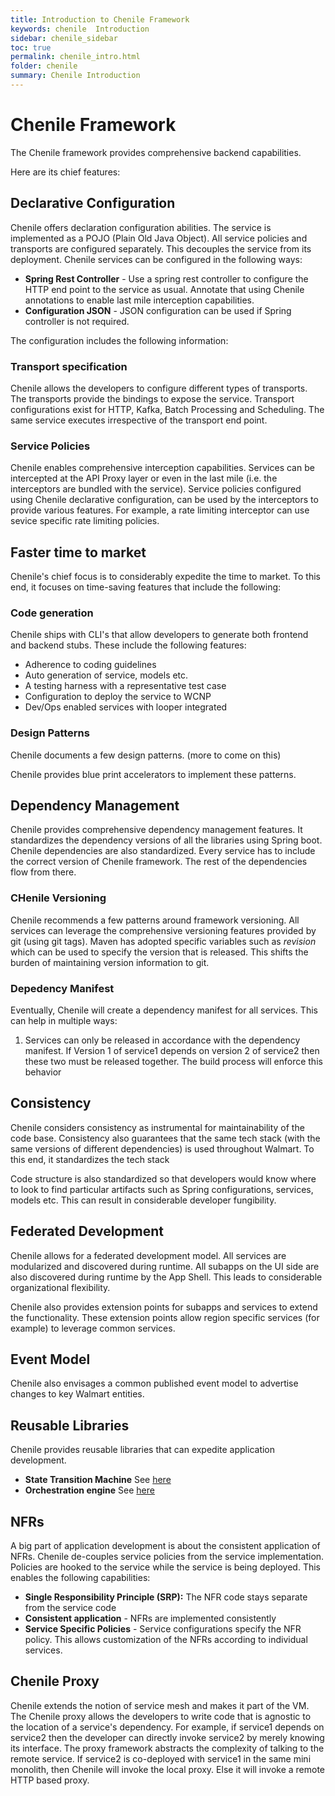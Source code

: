 ```yaml
---
title: Introduction to Chenile Framework
keywords: chenile  Introduction
sidebar: chenile_sidebar
toc: true
permalink: chenile_intro.html
folder: chenile
summary: Chenile Introduction
---
```


# Chenile Framework


The Chenile framework provides comprehensive backend capabilities. 

Here are its chief features:

## Declarative Configuration
Chenile offers declaration configuration abilities. The service is implemented as a POJO (Plain Old Java Object). All service policies and transports are configured separately. This decouples the service from its deployment. Chenile services can be configured in the following ways:
- **Spring Rest Controller** - Use a spring rest controller to configure the HTTP end point to the service as usual. Annotate that using Chenile annotations to enable last mile interception capabilities. 
- **Configuration JSON** - JSON configuration can be used if Spring controller is not required. 

The configuration includes the following information:

### Transport specification 
Chenile allows the developers to configure different types of transports. The transports provide the bindings to expose the service. Transport configurations exist for HTTP, Kafka, Batch Processing and Scheduling. The same service executes irrespective of the transport end point. 

### Service Policies
Chenile enables comprehensive interception capabilities. Services can be intercepted at the API Proxy layer or even in the last mile (i.e. the interceptors are bundled with the service). Service policies configured using Chenile declarative configuration, can be used by the interceptors to provide various features. For example, a rate limiting interceptor can use sevice specific rate limiting policies.

## Faster time to market
Chenile's chief focus is to considerably expedite the time to market. To this end, it focuses on time-saving features that include the following:

### Code generation
Chenile ships with CLI's that allow developers to generate both frontend and backend stubs. These include the following features:
- Adherence to coding guidelines
- Auto generation of service, models etc.
- A testing harness with a representative test case
- Configuration to deploy the service to WCNP
- Dev/Ops enabled services with looper integrated

### Design Patterns
Chenile documents a few design patterns. (more to come on this)

Chenile provides blue print accelerators to implement these patterns.

## Dependency Management
Chenile provides comprehensive dependency management features. It standardizes the dependency versions of all the libraries using Spring boot. Chenile dependencies are also standardized. Every service has to include the correct version of Chenile framework. The rest of the dependencies flow from there. 

### CHenile Versioning
Chenile recommends a few patterns around framework versioning. All services can leverage the comprehensive versioning features provided by git (using git tags). Maven has adopted specific variables such as _revision_ which can be used to specify the version that is released. This shifts the burden of maintaining version information to git.

### Depedency Manifest
Eventually, Chenile will create a dependency manifest for all services. This can help in multiple ways:
1. Services can only be released in accordance with the dependency manifest. If Version 1 of service1 depends on version 2 of service2 then these two must be released together. The build process will enforce this behavior

## Consistency
Chenile considers consistency as instrumental for maintainability of the code base. Consistency also guarantees that the same tech stack (with the same versions of different dependencies) is used throughout Walmart. To this end, it standardizes the tech stack 

Code structure is also standardized so that developers would know where to look to find particular artifacts such as Spring configurations, services, models etc. This can result in considerable developer fungibility.

## Federated Development
Chenile allows for a federated development model. All services are modularized and discovered during runtime. All subapps on the UI side are also discovered during runtime by the App Shell. This leads to considerable organizational flexibility. 

Chenile also provides extension points for subapps and services to extend the functionality. These extension points allow region specific services (for example) to leverage common services. 

## Event Model
Chenile also envisages a common published event model to advertise changes to key Walmart entities.

## Reusable Libraries
Chenile provides reusable libraries that can expedite application development.
* **State Transition Machine** See [here](stm)
* **Orchestration engine** See [here](orch)

## NFRs
A big part of application development is about the consistent application of NFRs. Chenile de-couples service policies from the service implementation. Policies are hooked to the service while the service is being deployed. This enables the following capabilities:
* **Single Responsibility Principle (SRP):** The NFR code stays separate from the service code
* **Consistent application** - NFRs are implemented consistently 
* **Service Specific Policies** - Service configurations specify the NFR policy. This allows customization of the NFRs according to individual services. 

## Chenile Proxy
Chenile extends the notion of service mesh and makes it part of the VM. The Chenile proxy allows the developers to write code that is agnostic to the location of a service's dependency. For example, if service1 depends on service2 then the developer can directly invoke service2 by merely knowing its interface. The proxy framework abstracts the complexity of talking to the remote service. If service2 is co-deployed with service1 in the same mini monolith, then Chenile will invoke the local proxy. Else it will invoke a remote HTTP based proxy.






